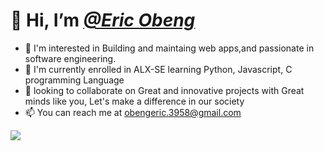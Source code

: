 # 👋 Hi, I’m [*@Eric Obeng*](https://githuh.com/Eric-Obeng)
- 👀 I'm interested in Building and maintaing web apps,and passionate in software engineering.
- 🌱 I'm currently enrolled in ALX-SE learning Python, Javascript, C programming Language
- 💞️ looking to collaborate on Great and innovative projects with Great minds like you, Let's make a difference in our society
- 📫 You can reach me at obengeric.3958@gmail.com

<img
     src="https://github-readme-stats.vercel.app/api?username=Eric-Obeng&show_icons=true&theme=tokyonight"
/>
<!---
Eric-Obeng/Eric-Obeng is a ✨ special ✨ repository because its `README.md` (this file) appears on your GitHub profile.
You can click the Preview link to take a look at your changes.
--->
